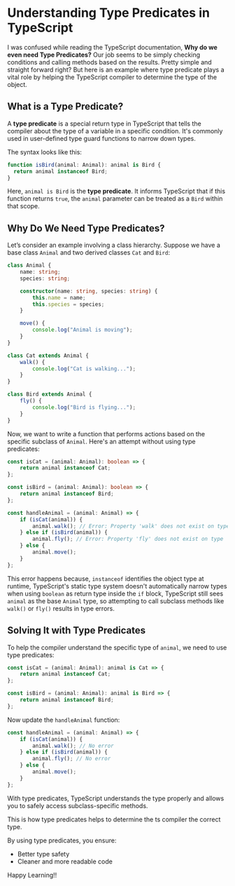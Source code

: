 # Understanding Type Predicates in TypeScript

I was confused while reading the TypeScript documentation, **Why do we even need Type Predicates?** Our job seems to be simply checking conditions and calling methods based on the results. Pretty simple and straight forward right? But here is an example where type predicate plays a vital role by helping the TypeScript compiler to determine the type of the object.

## What is a Type Predicate?

A **type predicate** is a special return type in TypeScript that tells the compiler about the type of a variable in a specific condition. It's commonly used in user-defined type guard functions to narrow down types.

The syntax looks like this:

```ts
function isBird(animal: Animal): animal is Bird {
  return animal instanceof Bird;
}
```

Here, `animal is Bird` is the **type predicate**. It informs TypeScript that if this function returns `true`, the `animal` parameter can be treated as a `Bird` within that scope.

## Why Do We Need Type Predicates?

Let’s consider an example involving a class hierarchy. Suppose we have a base class `Animal` and two derived classes `Cat` and `Bird`:

```ts
class Animal {
    name: string;
    species: string;

    constructor(name: string, species: string) {
        this.name = name;
        this.species = species;
    }

    move() {
        console.log("Animal is moving");
    }
}

class Cat extends Animal {
    walk() {
        console.log("Cat is walking...");
    }
}

class Bird extends Animal {
    fly() {
        console.log("Bird is flying...");
    }
}
```

Now, we want to write a function that performs actions based on the specific subclass of `Animal`. Here's an attempt without using type predicates:

```ts
const isCat = (animal: Animal): boolean => {
    return animal instanceof Cat;
};

const isBird = (animal: Animal): boolean => {
    return animal instanceof Bird;
};

const handleAnimal = (animal: Animal) => {
    if (isCat(animal)) {
        animal.walk(); // Error: Property 'walk' does not exist on type 'Animal'.
    } else if (isBird(animal)) {
        animal.fly(); // Error: Property 'fly' does not exist on type 'Animal'.
    } else {
        animal.move();
    }
};
```

This error happens because, `instanceof` identifies the object type at runtime, TypeScript's static type system doesn't automatically narrow types when using `boolean` as return type inside the `if` block, TypeScript still sees `animal` as the base `Animal` type, so attempting to call subclass methods like `walk()` or `fly()` results in type errors.

## Solving It with Type Predicates

To help the compiler understand the specific type of `animal`, we need to use type predicates:

```ts
const isCat = (animal: Animal): animal is Cat => {
    return animal instanceof Cat;
};

const isBird = (animal: Animal): animal is Bird => {
    return animal instanceof Bird;
};
```

Now update the `handleAnimal` function:

```ts
const handleAnimal = (animal: Animal) => {
    if (isCat(animal)) {
        animal.walk(); // No error
    } else if (isBird(animal)) {
        animal.fly(); // No error
    } else {
        animal.move();
    }
};
```

With type predicates, TypeScript understands the type properly and allows you to safely access subclass-specific methods.


This is how type predicates helps to determine the ts compiler the correct type.  

By using type predicates, you ensure:

* Better type safety
* Cleaner and more readable code

Happy Learning!!

